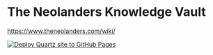 # The Neolanders Knowledge Vault
https://www.theneolanders.com/wiki/

[![Deploy Quartz site to GitHub Pages](https://github.com/theneolanders/neolanders-wiki/actions/workflows/deploy.yaml/badge.svg)](https://github.com/theneolanders/neolanders-wiki/actions/workflows/deploy.yaml)
